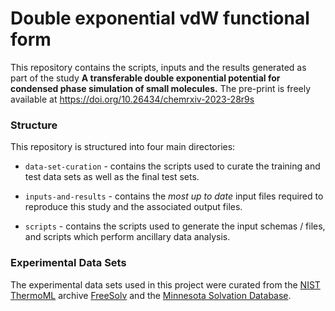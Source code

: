 Double exponential vdW functional form 
======================================

This repository contains the scripts, inputs and the results generated as part of the study **A transferable double exponential potential for condensed phase simulation of small molecules.**
The pre-print is freely available at https://doi.org/10.26434/chemrxiv-2023-28r9s


### Structure

This repository is structured into four main directories:

* `data-set-curation` - contains the scripts used to curate the training and test data sets as well as the final test sets.

* `inputs-and-results` - contains the *most up to date* input files required to reproduce this study and the associated output files.
  
* `scripts` - contains the scripts used to generate the input schemas / files, and scripts which perform ancillary data 
  analysis.

### Experimental Data Sets

The experimental data sets used in this project were curated from the [NIST ThermoML](https://trc.nist.gov/ThermoML.html)
archive [FreeSolv](https://github.com/MobleyLab/FreeSolv) and the [Minnesota Solvation Database](https://conservancy.umn.edu/handle/11299/213300).

